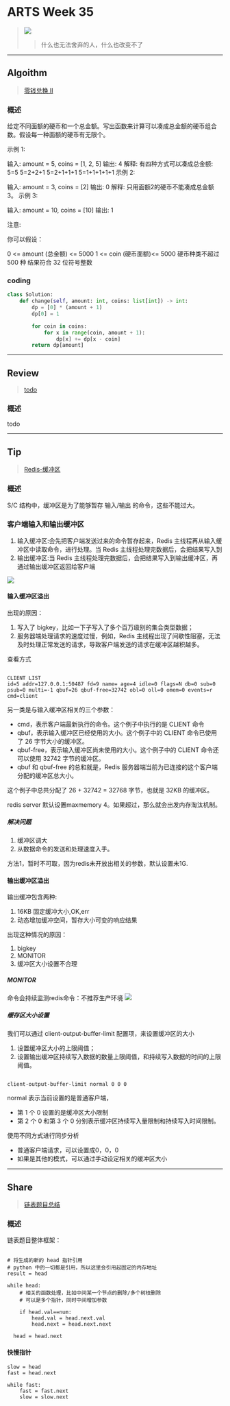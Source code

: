 # ARTS Week 35

> ![](https://github.com/Carmenliukang/ARTS/blob/master/image/35/1.jpg)
>> 什么也无法舍弃的人，什么也改变不了

***

## Algoithm

> [零钱兑换 II](https://leetcode-cn.com/problems/coin-change-2/)

### 概述

给定不同面额的硬币和一个总金额。写出函数来计算可以凑成总金额的硬币组合数。假设每一种面额的硬币有无限个。

示例 1:

输入: amount = 5, coins = [1, 2, 5]
输出: 4 解释: 有四种方式可以凑成总金额:
5=5 5=2+2+1 5=2+1+1+1 5=1+1+1+1+1 示例 2:

输入: amount = 3, coins = [2]
输出: 0 解释: 只用面额2的硬币不能凑成总金额3。 示例 3:

输入: amount = 10, coins = [10]
输出: 1

注意:

你可以假设：

0 <= amount (总金额) <= 5000 1 <= coin (硬币面额)<= 5000 硬币种类不超过 500 种 结果符合 32 位符号整数

### coding

```python
class Solution:
    def change(self, amount: int, coins: list[int]) -> int:
        dp = [0] * (amount + 1)
        dp[0] = 1

        for coin in coins:
            for x in range(coin, amount + 1):
                dp[x] += dp[x - coin]
        return dp[amount]
```

***

## Review

> [todo]()

### 概述

todo

***

## Tip

> [Redis-缓冲区](https://time.geekbang.org/column/article/291277)

### 概述

S/C 结构中，缓冲区是为了能够暂存 输入/输出 的命令，这些不能过大。

### 客户端输入和输出缓冲区

1. 输入缓冲区:会先把客户端发送过来的命令暂存起来，Redis 主线程再从输入缓冲区中读取命令，进行处理。当 Redis 主线程处理完数据后，会把结果写入到
2. 输出缓冲区:当 Redis 主线程处理完数据后，会把结果写入到输出缓冲区，再通过输出缓冲区返回给客户端

![](https://github.com/Carmenliukang/ARTS/blob/master/image/35/2.jpg)

#### 输入缓冲区溢出

出现的原因：

1. 写入了 bigkey，比如一下子写入了多个百万级别的集合类型数据；
2. 服务器端处理请求的速度过慢，例如，Redis 主线程出现了间歇性阻塞，无法及时处理正常发送的请求，导致客户端发送的请求在缓冲区越积越多。

查看方式

```shell

CLIENT LIST
id=5 addr=127.0.0.1:50487 fd=9 name= age=4 idle=0 flags=N db=0 sub=0 psub=0 multi=-1 qbuf=26 qbuf-free=32742 obl=0 oll=0 omem=0 events=r cmd=client
```

另一类是与输入缓冲区相关的三个参数：

* cmd，表示客户端最新执行的命令。这个例子中执行的是 CLIENT 命令
* qbuf，表示输入缓冲区已经使用的大小。这个例子中的 CLIENT 命令已使用了 26 字节大小的缓冲区。
* qbuf-free，表示输入缓冲区尚未使用的大小。这个例子中的 CLIENT 命令还可以使用 32742 字节的缓冲区。
* qbuf 和 qbuf-free 的总和就是，Redis 服务器端当前为已连接的这个客户端分配的缓冲区总大小。

这个例子中总共分配了 26 + 32742 = 32768 字节，也就是 32KB 的缓冲区。

redis server 默认设置maxmemory 4。如果超过，那么就会出发内存淘汰机制。

##### 解决问题

1. 缓冲区调大
2. 从数据命令的发送和处理速度入手。

方法1，暂时不可取，因为redis未开放出相关的参数，默认设置未1G.

#### 输出缓冲区溢出

输出缓冲包含两种:

1. 16KB 固定缓冲大小,OK,err
2. 动态增加缓冲空间，暂存大小可变的响应结果

出现这种情况的原因：

1. bigkey
2. MONITOR
3. 缓冲区大小设置不合理

##### MONITOR

命令会持续监测redis命令：不推荐生产环境
![](https://github.com/Carmenliukang/ARTS/blob/master/image/35/3.png)

##### 缓存区大小设置

我们可以通过 client-output-buffer-limit 配置项，来设置缓冲区的大小

1. 设置缓冲区大小的上限阈值；
2. 设置输出缓冲区持续写入数据的数量上限阈值，和持续写入数据的时间的上限阈值。

```shell

client-output-buffer-limit normal 0 0 0
```

normal 表示当前设置的是普通客户端，

* 第 1 个 0 设置的是缓冲区大小限制
* 第 2 个 0 和第 3 个 0 分别表示缓冲区持续写入量限制和持续写入时间限制。

使用不同方式进行同步分析

* 普通客户端请求，可以设置成0，0，0
* 如果是其他的模式，可以通过手动设定相关的缓冲区大小

***

## Share

> [链表题目总结](https://github.com/Carmenliukang/ARTS/blob/master/week35.md#share)

### 概述

链表题目整体框架：

```

# 将生成的新的 head 指针引用
# python 中的一切都是引用，所以这里会引用起固定的内存地址
result = head

while head:
	# 相关的函数处理，比如中间某一个节点的删除/多个树枝删除
	# 可以是多个指针，同时中间增加参数
	
	if head.val==num:
	    head.val = head.next.val
	    head.next = head.next.next
	    
  head = head.next

```

#### 快慢指针

```
slow = head
fast = head.next

while fast:
    fast = fast.next
    slow = slow.next

```